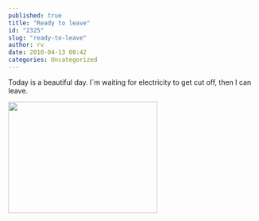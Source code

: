 ```yaml
---
published: true
title: "Ready to leave"
id: "2325"
slug: "ready-to-leave"
author: rv
date: 2010-04-13 00:42
categories: Uncategorized
---
```

Today is a beautiful day. I`m waiting for electricity to get cut off, then I can leave.

<a href="https://s3.amazonaws.com/cfwblog/uploads/2010/04/ts2b0514.jpg"><img src="https://s3.amazonaws.com/cfwblog/uploads/2010/04/ts2b0514.jpg?w=300" alt="" title="ts2b0514" width="300" height="225" class="alignnone size-medium wp-image-2326" /></a>